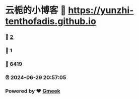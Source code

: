 # 云栀的小博客 :link: https://yunzhi-tenthofadis.github.io 
### :page_facing_up: [2](https://yunzhi-tenthofadis.github.io/tag.html) 
### :speech_balloon: 1 
### :hibiscus: 6419 
### :alarm_clock: 2024-06-29 20:57:05 
### Powered by :heart: [Gmeek](https://github.com/Meekdai/Gmeek)
